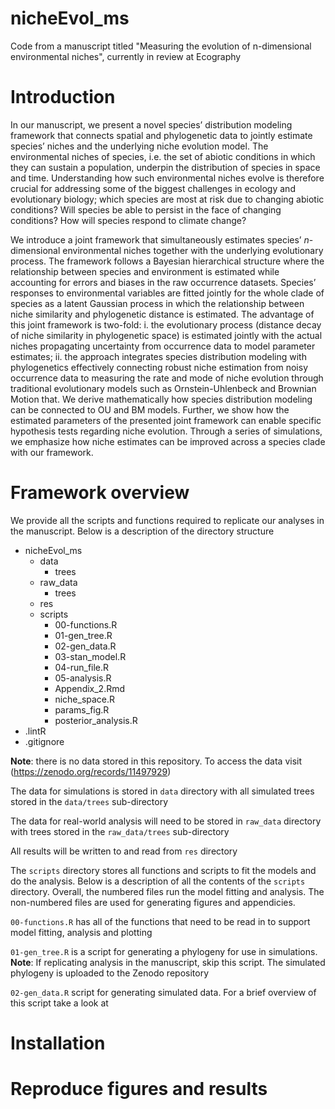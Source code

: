 # nicheEvol_ms
Code from a manuscript titled "Measuring the evolution of n-dimensional environmental niches", currently in review at Ecography

# Introduction 

In our manuscript, we present a novel species’ distribution modeling framework that connects spatial and phylogenetic data to jointly estimate species’ niches and the underlying niche evolution model. 
The environmental niches of species, i.e. the set of abiotic conditions in which they can sustain a population, underpin the distribution of species in space and time. Understanding how such environmental niches evolve is therefore crucial for addressing some of the biggest challenges in ecology and evolutionary biology; which species are most at risk due to changing abiotic conditions? Will species be able to persist in the face of changing conditions? How will species respond to climate change? 

We introduce a joint framework that simultaneously estimates species’ *n*-dimensional environmental niches together with the underlying evolutionary process. The framework follows a Bayesian hierarchical structure where the relationship between species and environment is estimated while accounting for errors and biases in the raw occurrence datasets. Species’ responses to environmental variables are fitted jointly for the whole clade of species as a latent Gaussian process in which the relationship between niche similarity and phylogenetic distance is estimated. The advantage of this joint framework is two-fold: i. the evolutionary process (distance decay of niche similarity in phylogenetic space) is estimated jointly with the actual niches propagating uncertainty from occurrence data to model parameter estimates; ii. the approach integrates species distribution modeling with phylogenetics effectively connecting robust niche estimation from noisy occurrence data to measuring the rate and mode of niche evolution through traditional evolutionary models such as Ornstein-Uhlenbeck and Brownian Motion that. We derive mathematically how species distribution modeling can be connected to OU and BM models. Further, we show how the estimated parameters of the presented joint framework can enable specific hypothesis tests regarding niche evolution. Through a series of simulations, we emphasize how niche estimates can be improved across a species clade with our framework.

# Framework overview 

We provide all the scripts and functions required to replicate our analyses in the manuscript. Below is a description of the directory structure 

- nicheEvol_ms 
    - data
        - trees
    - raw_data
        - trees
    - res 
    - scripts 
        - 00-functions.R
        - 01-gen_tree.R 
        - 02-gen_data.R 
        - 03-stan_model.R 
        - 04-run_file.R
        - 05-analysis.R 
        - Appendix_2.Rmd
        - niche_space.R 
        - params_fig.R 
        - posterior_analysis.R 
- .lintR
- .gitignore 

**Note**: there is no data stored in this repository. To access the data visit (https://zenodo.org/records/11497929)

The data for simulations is stored in `data` directory with all simulated trees stored in the `data/trees` sub-directory 

The data for real-world analysis will need to be stored in `raw_data` directory with trees stored in the `raw_data/trees` sub-directory

All results will be written to and read from `res` directory

The `scripts` directory stores all functions and scripts to fit the models and do the analysis. Below is a description of all the contents of the `scripts` directory. Overall, the numbered files run the model fitting and analysis. The non-numbered files are used for generating figures and appendicies. 

`00-functions.R` has all of the functions that need to be read in to support model fitting, analysis and plotting 

`01-gen_tree.R` is a script for generating a phylogeny for use in simulations. **Note**: If replicating analysis in the manuscript, skip this script. The simulated phylogeny is uploaded to the Zenodo repository

`02-gen_data.R` script for generating simulated data. For a brief overview of this script take a look at 



# Installation 



# Reproduce figures and results  